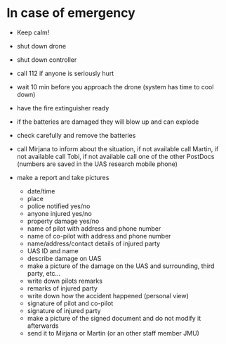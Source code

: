 <style>
p {
  style="text-align: justify;
}
</style>

In case of emergency
============================================================================================

* Keep calm!

* shut down drone
* shut down controller

* call 112 if anyone is seriously hurt

* wait 10 min before you approach the drone (system has time to cool down) 
* have the fire extinguisher ready 
* if the batteries are damaged they will blow up and can explode 
* check carefully and remove the batteries 

* call Mirjana to inform about the situation, if not available call Martin, if not available call Tobi, if not available call one of the other PostDocs (numbers are saved in the UAS research mobile phone)

* make a report and take pictures
  * date/time
  * place
  * police notified yes/no
  * anyone injured yes/no
  * property damage yes/no
  * name of pilot with address and phone number
  * name of co-pilot with address and phone number
  * name/address/contact details of injured party
  * UAS ID and name
  * describe damage on UAS
  * make a picture of the damage on the UAS and surrounding, third party, etc...
  * write down pilots remarks
  * remarks of injured party
  * write down how the accident happened (personal view)
  * signature of pilot and co-pilot
  * signature of injured party
  * make a picture of the signed document and do not modify it afterwards
  * send it to Mirjana or Martin (or an other staff member JMU)
  
  


